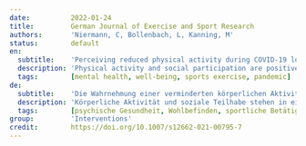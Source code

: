```yaml
---
date:          2022-01-24
title:         German Journal of Exercise and Sport Research
authors:       'Niermann, C, Bollenbach, L, Kanning, M'
status:        default
en:
  subtitle:    'Perceiving reduced physical activity during COVID-19 lockdown is related to lower quality of life: a cross-sectional study with young adults'
  description: 'Physical activity and social participation are positively related to mental health and represent resources that strengthen individuals’ resilience. However, the measures aiming to contain the coronavirus disease 2019 (COVID-19) pandemic included restrictions regarding these health resources. For many people, stay-at-home orders had a negative effect on mental health and health-related behaviors such as physical activity. Young adults seem to be a particularly vulnerable group. The study aimed to examine the relationship between changes in physical activity and perceived quality of life in young adults during lockdown conditions. We conducted an online survey during the second lockdown in Germany and assessed perceived changes in physical activity, social activities, quality of life (QoL), the perceived burden of changes in social activities, and current QoL in 212 young adults (63.7% women, mean age = 23.46, standard deviation = 3.63). Young adults that maintained or increased their physical activity level under lockdown conditions, rated their current QoL higher and perceived a less negative change of their QoL during lockdown compared to those with decreased physical activity. Furthermore, those who rated that their physical activity levels did not change or increased, perceived the reduction of their social activities as less burdening. The results indicate that physical activity is a beneficial health resource during lockdown conditions. This highlights the importance of gaining knowledge regarding the antecedents of reducing physical activity and developing strategies that support young adults to be physically active in challenging times such as the pandemic (e.g. ehealth/mhealth approaches). '
  tags:        [mental health, well-being, sports exercise, pandemic]
de:
  subtitle:    'Die Wahrnehmung einer verminderten körperlichen Aktivität während des COVID-19-Lockdowns ist mit einer geringeren Lebensqualität assoziiert: eine Querschnittsstudie mit jungen Erwachsenen'
  description: 'Körperliche Aktivität und soziale Teilhabe stehen in einem positiven Zusammenhang mit der psychischen Gesundheit und stellen Ressourcen dar, die die Widerstandsfähigkeit des Einzelnen stärken. Die Maßnahmen zur Eindämmung der Coronavirus-Pandemie 2019 (COVID-19) beinhalteten jedoch Einschränkungen in Bezug auf diese Gesundheitsressourcen. Für viele Menschen wirkte sich die Anordnung, zu Hause zu bleiben, negativ auf die psychische Gesundheit und gesundheitsbezogene Verhaltensweisen wie körperliche Aktivität aus. Junge Erwachsene scheinen eine besonders gefährdete Gruppe zu sein. Ziel der Studie war es, den Zusammenhang zwischen Veränderungen der körperlichen Aktivität und der wahrgenommenen Lebensqualität junger Erwachsener während eines Hausarrests zu untersuchen. Wir führten eine Online-Befragung während des zweiten Einschlusses in Deutschland durch und untersuchten die wahrgenommenen Veränderungen in der körperlichen Aktivität, den sozialen Aktivitäten, der Lebensqualität (LQ), der wahrgenommenen Belastung durch die Veränderungen in den sozialen Aktivitäten und der aktuellen LQ bei 212 jungen Erwachsenen (63,7% Frauen, Durchschnittsalter = 23,46, Standardabweichung = 3,63). Junge Erwachsene, die ihr körperliches Aktivitätsniveau unter den Bedingungen des Einschlusses beibehielten oder steigerten, bewerteten ihre aktuelle Lebensqualität höher und nahmen eine weniger negative Veränderung ihrer Lebensqualität während des Einschlusses wahr als diejenigen, die ihre körperliche Aktivität verringerten. Darüber hinaus empfanden diejenigen, die angaben, dass sich ihr körperliches Aktivitätsniveau nicht verändert oder erhöht hatte, die Einschränkung ihrer sozialen Aktivitäten als weniger belastend. Die Ergebnisse deuten darauf hin, dass körperliche Aktivität eine nützliche Gesundheitsressource während des Einschlusses ist. Dies unterstreicht, wie wichtig es ist, Erkenntnisse über die Vorgeschichte der Verringerung der körperlichen Aktivität zu gewinnen und Strategien zu entwickeln, die junge Erwachsene dabei unterstützen, in schwierigen Zeiten wie der Pandemie körperlich aktiv zu sein (z. B. eHealth-/Mhealth-Ansätze).' 
  tags:        [psychische Gesundheit, Wohlbefinden, sportliche Betätigung, Pandemie]
group:         'Interventions'
credit:        https://doi.org/10.1007/s12662-021-00795-7
---
```

